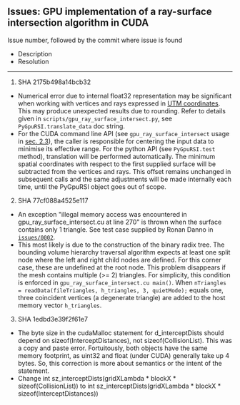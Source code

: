 ## Issues: GPU implementation of a ray-surface intersection algorithm in CUDA

Issue number, followed by the commit where issue is found
- Description
- Resolution
<hr>

1. SHA 2175b498a14bcb32
- Numerical error due to internal float32 representation may be significant
  when working with vertices and rays expressed in [UTM coordinates](
  https://en.wikipedia.org/wiki/Universal_Transverse_Mercator_coordinate_system).
  This may produce unexpected results due to rounding. Refer to details given
  in ```scripts/gpu_ray_surface_intersect.py```, see ```PyGpuRSI.translate_data```
  doc string.
- For the CUDA command line API (see ```gpu_ray_surface_intersect``` usage in
  [sec. 2.3](doc/gpu-rsi-doc.pdf#subsection.2.3)), the caller is responsible
  for centering the input data to minimise its effective range. For the python
  API (see ```PyGpuRSI.test``` method), translation will be performed
  automatically. The minimum spatial coordinates with respect to the first
  supplied surface will be subtracted from the vertices and rays. This offset
  remains unchanged in subsequent calls and the same adjustments will be made
  internally each time, until the PyGpuRSI object goes out of scope.

2. SHA 77cf088a4525e117
- An exception "illegal memory access was encountered in
  gpu_ray_surface_intersect.cu at line 270" is thrown when the surface
  contains only 1 triangle. See test case supplied by Ronan Danno in
  [```issues/0002```](issues/0002/test_case.md).
- This most likely is due to the construction of the binary radix tree.
  The bounding volume hierarchy traversal algorithm expects at least one split
  node where the left and right child nodes are defined. For this corner case,
  these are undefined at the root node. This problem disappears if the mesh
  contains multiple (>= 2) triangles. For simplicity, this condition is
  enforced in ```gpu_ray_surface_intersect.cu main()```. When
  ```nTriangles = readData(fileTriangles, h_triangles, 3, quietMode);```
  equals one, three coincident vertices (a degenerate triangle) are added to
  the host memory vector ```h_triangles```.

3. SHA 1edbd3e39f2f61e7
- The byte size in the cudaMalloc statement for d_interceptDists should
  depend on sizeof(InterceptDistances), not sizeof(CollisionList). This was
  a copy and paste error. Fortuitously, both objects have the same memory
  footprint, as uint32 and float (under CUDA) generally take up 4 bytes.
  So, this correction is more about semantics or the intent of the statement.
- Change int sz_interceptDists(gridXLambda * blockX * sizeof(CollisionList))
  to int sz_interceptDists(gridXLambda * blockX * sizeof(InterceptDistances))
